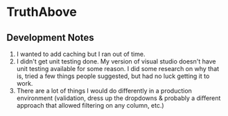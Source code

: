 # TruthAbove

## Development Notes
1. I wanted to add caching but I ran out of time.
2. I didn't get unit testing done. My version of visual studio doesn't have unit testing available for some reason. I did some research on why that is, tried a few things people suggested, but had no luck getting it to work.
3. There are a lot of things I would do differently in a production environment (validation, dress up the dropdowns & probably a different approach that allowed filtering on any column, etc.)
